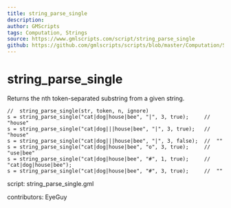 ```yaml
---
title: string_parse_single
description: 
author: GMScripts
tags: Computation, Strings
source: https://www.gmlscripts.com/script/string_parse_single
github: https://github.com/gmlscripts/scripts/blob/master/Computation/Strings/string_parse_single.gml
---
```


string_parse_single
===================

Returns the nth token-separated substring from a given string.

    //  string_parse_single(str, token, n, ignore)
    s = string_parse_single("cat|dog|house|bee", "|", 3, true);     //  "house"
    s = string_parse_single("cat|dog|||house|bee", "|", 3, true);   //  "house"
    s = string_parse_single("cat|dog|||house|bee", "|", 3, false);  //  ""
    s = string_parse_single("cat|dog|house|bee", "o", 3, true);     //  "use|bee"
    s = string_parse_single("cat|dog|house|bee", "#", 1, true);     //  "cat|dog|house|bee");
    s = string_parse_single("cat|dog|house|bee", "#", 3, true);     //  ""

script: string_parse_single.gml

contributors: EyeGuy
